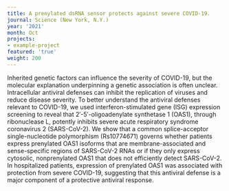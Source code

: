 ```yaml
---
title: A prenylated dsRNA sensor protects against severe COVID-19.
journal: Science (New York, N.Y.)
year: '2021'
month: Oct
projects:
- example-project
featured: 'true'
weight: 200
---
```


Inherited genetic factors can influence the severity of COVID-19, but the molecular explanation underpinning a genetic association is often unclear. Intracellular antiviral defenses can inhibit the replication of viruses and reduce disease severity. To better understand the antiviral defenses relevant to COVID-19, we used interferon-stimulated gene (ISG) expression screening to reveal that 2′-5′-oligoadenylate synthetase 1 (OAS1), through ribonuclease L, potently inhibits severe acute respiratory syndrome coronavirus 2 (SARS-CoV-2). We show that a common splice-acceptor single-nucleotide polymorphism (Rs10774671) governs whether patients express prenylated OAS1 isoforms that are membrane-associated and sense-specific regions of SARS-CoV-2 RNAs or if they only express cytosolic, nonprenylated OAS1 that does not efficiently detect SARS-CoV-2. In hospitalized patients, expression of prenylated OAS1 was associated with protection from severe COVID-19, suggesting that this antiviral defense is a major component of a protective antiviral response.